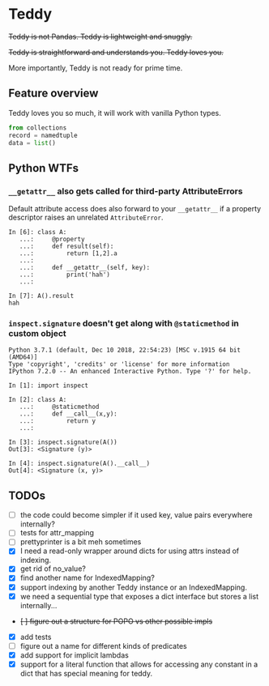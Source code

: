 # Teddy

~~Teddy is not Pandas. Teddy is lightweight and snuggly.~~

~~Teddy is straightforward and understands you. Teddy loves you.~~

More importantly, Teddy is not ready for prime time.

## Feature overview

Teddy loves you so much, it will work with vanilla Python types.

```python
from collections
record = namedtuple
data = list()
```

## Python WTFs

### `__getattr__` also gets called for third-party AttributeErrors

Default attribute access does also forward to your `__getattr__` if a property descriptor raises
an unrelated `AttributeError`.

```
In [6]: class A:
   ...:     @property
   ...:     def result(self):
   ...:         return [1,2].a
   ...:
   ...:     def __getattr__(self, key):
   ...:         print('hah')
   ...:

In [7]: A().result
hah
```

### `inspect.signature` doesn't get along with `@staticmethod` in custom object

```
Python 3.7.1 (default, Dec 10 2018, 22:54:23) [MSC v.1915 64 bit (AMD64)]
Type 'copyright', 'credits' or 'license' for more information
IPython 7.2.0 -- An enhanced Interactive Python. Type '?' for help.

In [1]: import inspect

In [2]: class A:
   ...:     @staticmethod
   ...:     def __call__(x,y):
   ...:         return y
   ...:

In [3]: inspect.signature(A())
Out[3]: <Signature (y)>

In [4]: inspect.signature(A().__call__)
Out[4]: <Signature (x, y)>
```

## TODOs

* [ ] the code could become simpler if it used key, value pairs everywhere internally?
* [ ] tests for attr_mapping
* [ ] prettyprinter is a bit meh sometimes
* [x] I need a read-only wrapper around dicts for using attrs instead of indexing.
* [x] get rid of no_value?
* [x] find another name for IndexedMapping?
* [x] support indexing by another Teddy instance or an IndexedMapping.
* [x] we need a sequential type that exposes a dict interface but stores a list internally...
* ~~[ ] figure out a structure for POPO vs other possible impls~~
* [x] add tests
* [ ] figure out a name for different kinds of predicates
* [x] add support for implicit lambdas
* [x] support for a literal function that allows for accessing any constant in a dict that has special meaning for teddy.
